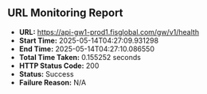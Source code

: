 ## URL Monitoring Report

- **URL:** https://api-gw1-prod1.fisglobal.com/gw/v1/health
- **Start Time:** 2025-05-14T04:27:09.931298
- **End Time:** 2025-05-14T04:27:10.086550
- **Total Time Taken:** 0.155252 seconds
- **HTTP Status Code:** 200
- **Status:** Success
- **Failure Reason:** N/A
